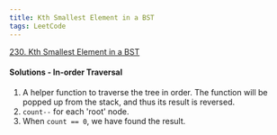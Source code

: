 ```yaml
---
title: Kth Smallest Element in a BST
tags: LeetCode
---
```


[230. Kth Smallest Element in a BST](https://leetcode.com/problems/kth-smallest-element-in-a-bst/)

#### Solutions - In-order Traversal
1. A helper function to traverse the tree in order. 
The function will be popped up from the stack, and thus its result is reversed.
2. `count--` for each 'root' node.
3. When `count == 0`, we have found the result.